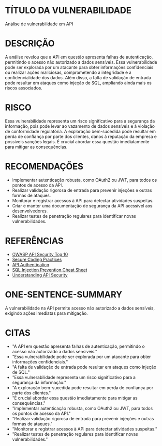  
# TÍTULO DA VULNERABILIDADE

Análise de vulnerabilidade em API

# DESCRIÇÃO

A análise revelou que a API em questão apresenta falhas de autenticação, permitindo o acesso não autorizado a dados sensíveis. Essa vulnerabilidade pode ser explorada por um atacante para obter informações confidenciais ou realizar ações maliciosas, comprometendo a integridade e a confidencialidade dos dados. Além disso, a falta de validação de entrada pode resultar em ataques como injeção de SQL, ampliando ainda mais os riscos associados.

# RISCO

Essa vulnerabilidade representa um risco significativo para a segurança da informação, pois pode levar ao vazamento de dados sensíveis e à violação de conformidade regulatória. A exploração bem-sucedida pode resultar em perda de confiança por parte dos clientes, danos à reputação da empresa e possíveis sanções legais. É crucial abordar essa questão imediatamente para mitigar as consequências.

# RECOMENDAÇÕES

- Implementar autenticação robusta, como OAuth2 ou JWT, para todos os pontos de acesso da API.
- Realizar validação rigorosa de entrada para prevenir injeções e outras formas de ataques.
- Monitorar e registrar acessos à API para detectar atividades suspeitas.
- Criar e manter uma documentação de segurança da API acessível aos desenvolvedores.
- Realizar testes de penetração regulares para identificar novas vulnerabilidades.

# REFERÊNCIAS

- [OWASP API Security Top 10](https://owasp.org/www-project-api-security-top-10/)
- [Secure Coding Practices](https://www.owasp.org/index.php/Secure_Coding_Practices)
- [API Authentication](https://auth0.com/docs/architecture/what-is-api-authentication)
- [SQL Injection Prevention Cheat Sheet](https://cheatsheetseries.owasp.org/cheatsheets/SQL_Injection_Prevention_Cheat_Sheet.html)
- [Understanding API Security](https://www.csoonline.com/article/3534609/what-is-api-security.html)

# ONE-SENTENCE-SUMMARY

A vulnerabilidade na API permite acesso não autorizado a dados sensíveis, exigindo ações imediatas para mitigação.

# CITAS

- "A API em questão apresenta falhas de autenticação, permitindo o acesso não autorizado a dados sensíveis."
- "Essa vulnerabilidade pode ser explorada por um atacante para obter informações confidenciais."
- "A falta de validação de entrada pode resultar em ataques como injeção de SQL."
- "Essa vulnerabilidade representa um risco significativo para a segurança da informação."
- "A exploração bem-sucedida pode resultar em perda de confiança por parte dos clientes."
- "É crucial abordar essa questão imediatamente para mitigar as consequências."
- "Implementar autenticação robusta, como OAuth2 ou JWT, para todos os pontos de acesso da API."
- "Realizar validação rigorosa de entrada para prevenir injeções e outras formas de ataques."
- "Monitorar e registrar acessos à API para detectar atividades suspeitas."
- "Realizar testes de penetração regulares para identificar novas vulnerabilidades."
```